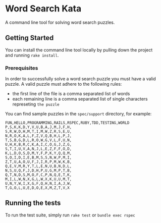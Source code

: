 # Word Search Kata

A command line tool for solving word search puzzles.

## Getting Started

You can install the command line tool locally by pulling down the project and running `rake install`.  

### Prerequisites

In order to successfully solve a word search puzzle you must have a valid puzzle.  A valid puzzle must adhere to the following rules:

- the first line of the file is a comma separated list of words
- each remaining line is a comma separated list of single characters represeting `the puzzle`

You can find sample puzzles in the `spec/support` directory, for example:

```
FUN,HELLO,PROGRAMMING,RAILS,RSPEC,RUBY,TDD,TESTING,WORLD
P,S,K,K,D,Y,V,U,B,A,J,M,J,F,H,
S,R,W,D,H,M,T,I,M,W,Z,R,S,E,U,
N,R,O,K,A,L,F,Z,V,Q,B,H,L,P,J,
T,S,B,G,D,L,R,O,W,G,V,L,F,U,N,
U,H,K,B,R,C,K,A,I,C,O,G,J,Z,G,
S,T,I,U,V,A,N,J,L,E,Z,F,F,O,D,
K,L,D,O,S,D,M,Y,F,P,K,Y,Q,Q,M,
S,O,I,D,I,E,B,M,S,S,N,W,P,M,I,
Z,T,U,A,O,U,F,J,I,R,P,M,W,K,B,
Q,E,V,M,R,Y,T,L,E,N,U,B,N,D,L,
N,S,U,Q,F,J,D,H,P,U,G,M,P,T,B,
Q,T,N,D,S,M,O,F,C,P,N,Q,E,T,K,
M,I,L,W,N,X,G,L,W,X,K,U,U,M,T,
U,N,Y,W,I,X,G,F,Q,H,N,I,A,J,W,
T,G,O,L,U,E,D,O,E,X,M,Z,T,V,X
```

## Running the tests

To run the test suite, simply run `rake test` or `bundle exec rspec`